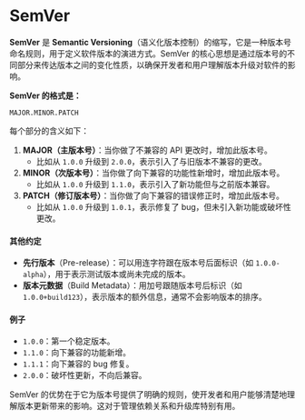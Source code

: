 # SemVer

**SemVer** 是 **Semantic Versioning**（语义化版本控制）的缩写，它是一种版本号命名规则，用于定义软件版本的演进方式。SemVer 的核心思想是通过版本号的不同部分来传达版本之间的变化性质，以确保开发者和用户理解版本升级对软件的影响。

**SemVer 的格式是：**

```
MAJOR.MINOR.PATCH
```

每个部分的含义如下：

1. **MAJOR（主版本号）**：当你做了不兼容的 API 更改时，增加此版本号。
   * 比如从 `1.0.0` 升级到 `2.0.0`，表示引入了与旧版本不兼容的更改。
2. **MINOR（次版本号）**：当你做了向下兼容的功能性新增时，增加此版本号。
   * 比如从 `1.0.0` 升级到 `1.1.0`，表示引入了新功能但与之前版本兼容。
3. **PATCH（修订版本号）**：当你做了向下兼容的错误修正时，增加此版本号。
   * 比如从 `1.0.0` 升级到 `1.0.1`，表示修复了 bug，但未引入新功能或破坏性更改。

#### 其他约定

* **先行版本**（Pre-release）：可以用连字符跟在版本号后面标识（如 `1.0.0-alpha`），用于表示测试版本或尚未完成的版本。
* **版本元数据**（Build Metadata）：用加号跟随版本号后标识（如 `1.0.0+build123`），表示版本的额外信息，通常不会影响版本的排序。

#### 例子

* `1.0.0`：第一个稳定版本。
* `1.1.0`：向下兼容的功能新增。
* `1.1.1`：向下兼容的 bug 修复。
* `2.0.0`：破坏性更新，不向后兼容。

SemVer 的优势在于它为版本号提供了明确的规则，使开发者和用户能够清楚地理解版本更新带来的影响。这对于管理依赖关系和升级库特别有用。
